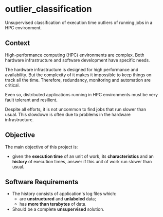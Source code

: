 # outlier_classification
Unsupervised classification of execution time outliers of running jobs in a HPC environment.

## Context
High-performance computing (HPC) environments are complex. Both hardware infrastructure and software development have specific needs.

The hardware infrastructure is designed for high performance and availability. But the complexity of it makes it impossible to keep things on track all the time. Therefore, redundancy, monitoring and automation are critical.

Even so, distributed applications running in HPC environments must be very fault tolerant and resilient.

Despite all efforts, it is not uncommon to find jobs that run slower than usual. This slowdown is often due to problems in the hardware infrastructure.

## Objective
The main objective of this project is:
 - given the **execution time** of an unit of work, its **characteristics** and an **history** of execution times, answer if this unit of work run slower than usual.

## Software Requirements
 - The history consists of application's log files which:
     - are **unstructured** and **unlabeled** data;
     - has **more than terabytes** of data.
 - Should be a complete **unsupervised** solution.



